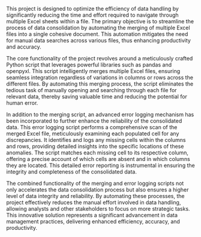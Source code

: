 This project is designed to optimize the efficiency of data handling by significantly reducing the time and effort required to navigate through multiple Excel sheets within a file. The primary objective is to streamline the process of data consolidation by automating the merging of multiple Excel files into a single cohesive document. This automation mitigates the need for manual data searches across various files, thus enhancing productivity and accuracy.

The core functionality of the project revolves around a meticulously crafted Python script that leverages powerful libraries such as pandas and openpyxl. This script intelligently merges multiple Excel files, ensuring seamless integration regardless of variations in columns or rows across the different files. By automating this merging process, the script eliminates the tedious task of manually opening and searching through each file for relevant data, thereby saving valuable time and reducing the potential for human error.

In addition to the merging script, an advanced error logging mechanism has been incorporated to further enhance the reliability of the consolidated data. This error logging script performs a comprehensive scan of the merged Excel file, meticulously examining each populated cell for any discrepancies. It identifies and logs any missing cells within the columns and rows, providing detailed insights into the specific locations of these anomalies. The script matches each missing cell to its respective column, offering a precise account of which cells are absent and in which columns they are located. This detailed error reporting is instrumental in ensuring the integrity and completeness of the consolidated data.

The combined functionality of the merging and error logging scripts not only accelerates the data consolidation process but also ensures a higher level of data integrity and reliability. By automating these processes, the project effectively reduces the manual effort involved in data handling, allowing analysts and other stakeholders to focus on more strategic tasks. This innovative solution represents a significant advancement in data management practices, delivering enhanced efficiency, accuracy, and productivity.
